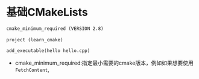 # 基础CMakeLists
```CMakeLists.txt
cmake_minimum_required (VERSION 2.8)
 
project (learn_cmake)
 
add_executable(hello hello.cpp)
```
* cmake_minimum_required:指定最小需要的cmake版本，例如如果想要使用`FetchContent`,